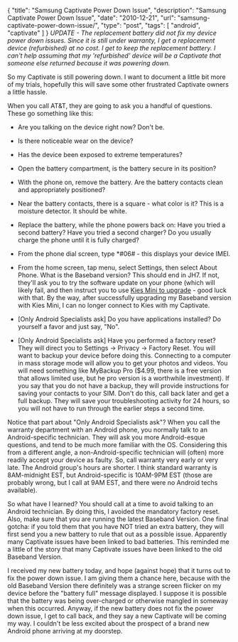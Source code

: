{
  "title": "Samsung Captivate Power Down Issue",
  "description": "Samsung Captivate Power Down Issue",
  "date": "2010-12-21",
  "url": "samsung-captivate-power-down-issue/",
  "type": "post",
  "tags": [
    "android",
    "captivate"
  ]
}
_UPDATE - The replacement battery did not fix my device power down issues.  Since it is still under warranty, I get a replacement device (refurbished) at no cost.  I get to keep the replacement battery.  I can't help assuming that my 'refurbished' device will be a Captivate that someone else returned because it was powering down._ 

So my Captivate is still powering down.  I want to document a little bit more of my trials, hopefully this will save some other frustrated Captivate owners a little hassle.

When you call AT&T, they are going to ask you a handful of questions.  These go something like this:

*   Are you talking on the device right now? Don't be.

*   Is there noticeable wear on the device?

*   Has the device been exposed to extreme temperatures?

*   Open the battery compartment, is the battery secure in its position?

*   With the phone on, remove the battery.  Are the battery contacts clean and appropriately positioned?

*   Near the battery contacts, there is a square - what color is it?  This is a moisture detector.  It should be white.

*   Replace the battery, while the phone powers back on:  Have you tried a second battery?  Have you tried a second charger?  Do you usually charge the phone until it is fully charged?  

*   From the phone dial screen, type *#06# - this displays your device IMEI.

*   From the home screen, tap menu, select Settings, then select About Phone.  What is the Baseband version?  This should end in JH7\.  If not, they'll ask you to try the software update on your phone (which will likely fail, and then instruct you to use [Kies Mini to upgrade](http://imperialwicket.com/samsung-captivate-software-update-jh7) - good luck with that.  By the way, after successfully upgrading my Baseband version with Kies Mini, I can no longer connect to Kies with my Captivate. 

*   [Only Android Specialists ask] Do you have applications installed?  Do yourself a favor and just say, "No".

*   [Only Android Specialists ask] Have you performed a factory reset?  They will direct you to Settings -> Privacy -> Factory Reset.  You will want to backup your device before doing this.  Connecting to a computer in mass storage mode will allow you to get your photos and videos.  You will need something like MyBackup Pro ($4.99, there is a free version that allows limited use, but he pro version is a worthwhile investment).  If you say that you do not have a backup, they will provide instructions for saving your contacts to your SIM.  Don't do this, call back later and get a full backup.  They will save your troubleshooting activity for 24 hours, so you will not have to run through the earlier steps a second time.

Notice that part about "Only Android Specialists ask"?  When you call the warranty department with an Android phone, you normally talk to an Android-specific technician.  They will ask you more Android-esque questions, and tend to be much more familiar with the OS.  Considering this from a different angle, a non-Android-specific technician will (often) more readily accept your device as faulty.  So, call warranty very early or very late.  The Android group's hours are shorter.  I think standard warranty is 8AM-midnight EST, but Android-specific is 10AM-9PM EST (those are probably wrong, but I call at 9AM EST, and there were no Android techs available).  

So what have I learned?  You should call at a time to avoid talking to an Android technician.  By doing this, I avoided the mandatory factory reset.  Also, make sure that you are running the latest Baseband Version.  One final gotcha: if you told them that you have NOT tried an extra battery, they will first send you a new battery to rule that out as a possible issue.  Apparently many Captivate issues have been linked to bad batteries.  This reminded me a little of the story that many Captivate issues have been linked to the old Baseband Version.

I received my new battery today, and hope (against hope) that it turns out to fix the power down issue.  I am giving them a chance here, because with the old Baseband Version there definitely was a strange screen flicker on my device before the "battery full" message displayed.  I suppose it is possible that the battery was being over-charged or otherwise mangled in someway when this occurred.  Anyway, if the new battery does not fix the power down issue, I get to call back, and they say a new Captivate will be coming my way.  I couldn't be less excited about the prospect of a brand new Android phone arriving at my doorstep.    
